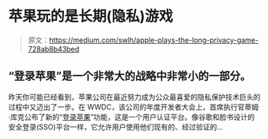 # 苹果玩的是长期(隐私)游戏

> 原文：<https://medium.com/swlh/apple-plays-the-long-privacy-game-728ab8b43bed>

## “登录苹果”是一个非常大的战略中非常小的一部分。

昨天你可能已经看到，苹果公司在最近努力成为公众最喜爱的隐私保护技术巨头的过程中又迈出了一步。在 WWDC，该公司的年度开发者大会上，首席执行官蒂姆·库克公布了新的“[登录苹果](https://www.zdnet.com/article/wwdc-2019-apple-announces-sign-in-with-apple-feature/)”功能，这是一个用户认证平台。像谷歌和脸书设计的安全登录(SSO)平台一样，它允许用户使用他们现有的、经过验证的…